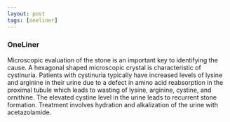 ```yaml
---
layout: post
tags: [oneliner]
---
```



### OneLiner

Microscopic evaluation of the stone is an important key to identifying the cause. A hexagonal shaped microscopic crystal is characteristic of cystinuria. Patients with cystinuria typically have increased levels of lysine and arginine in their urine due to a defect in amino acid reabsorption in the proximal tubule which leads to wasting of lysine, arginine, cystine, and ornithine. The elevated cystine level in the urine leads to recurrent stone formation. Treatment involves hydration and alkalization of the urine with acetazolamide.
